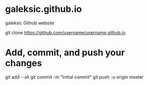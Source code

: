 # galeksic.github.io
galeksic Github website 

git clone https://github.com/username/username.github.io
# Add, commit, and push your changes
git add --all 
git commit -m "Initial commit" 
git push -u origin master 
